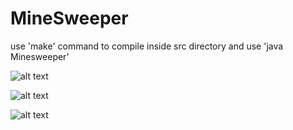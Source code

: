 # MineSweeper
use 'make' command to compile inside src directory and use 'java Minesweeper'

![alt text](https://preview.ibb.co/iddXYH/Screen_Shot_2018_02_27_at_7_52_57_PM.png)

![alt text](https://preview.ibb.co/cbmanc/Screen_Shot_2018_02_27_at_7_53_21_PM.png)

![alt text](https://preview.ibb.co/k6nRtH/Screen_Shot_2018_02_27_at_7_53_47_PM.png)
